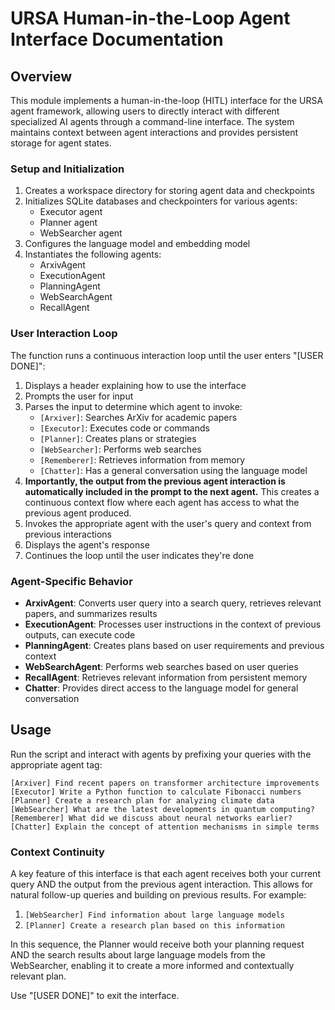 # URSA Human-in-the-Loop Agent Interface Documentation

## Overview

This module implements a human-in-the-loop (HITL) interface for the URSA agent framework, allowing users to directly interact with different specialized AI agents through a command-line interface. The system maintains context between agent interactions and provides persistent storage for agent states.

### Setup and Initialization

1. Creates a workspace directory for storing agent data and checkpoints
2. Initializes SQLite databases and checkpointers for various agents:
   - Executor agent
   - Planner agent
   - WebSearcher agent
3. Configures the language model and embedding model
4. Instantiates the following agents:
   - ArxivAgent
   - ExecutionAgent
   - PlanningAgent
   - WebSearchAgent
   - RecallAgent

### User Interaction Loop

The function runs a continuous interaction loop until the user enters "[USER DONE]":

1. Displays a header explaining how to use the interface
2. Prompts the user for input
3. Parses the input to determine which agent to invoke:
   - `[Arxiver]`: Searches ArXiv for academic papers
   - `[Executor]`: Executes code or commands
   - `[Planner]`: Creates plans or strategies
   - `[WebSearcher]`: Performs web searches
   - `[Rememberer]`: Retrieves information from memory
   - `[Chatter]`: Has a general conversation using the language model
4. **Importantly, the output from the previous agent interaction is automatically included in the prompt to the next agent.** This creates a continuous context flow where each agent has access to what the previous agent produced.
5. Invokes the appropriate agent with the user's query and context from previous interactions
6. Displays the agent's response
7. Continues the loop until the user indicates they're done

### Agent-Specific Behavior

- **ArxivAgent**: Converts user query into a search query, retrieves relevant papers, and summarizes results
- **ExecutionAgent**: Processes user instructions in the context of previous outputs, can execute code
- **PlanningAgent**: Creates plans based on user requirements and previous context
- **WebSearchAgent**: Performs web searches based on user queries
- **RecallAgent**: Retrieves relevant information from persistent memory
- **Chatter**: Provides direct access to the language model for general conversation

## Usage

Run the script and interact with agents by prefixing your queries with the appropriate agent tag:

```
[Arxiver] Find recent papers on transformer architecture improvements
[Executor] Write a Python function to calculate Fibonacci numbers
[Planner] Create a research plan for analyzing climate data
[WebSearcher] What are the latest developments in quantum computing?
[Rememberer] What did we discuss about neural networks earlier?
[Chatter] Explain the concept of attention mechanisms in simple terms
```

### Context Continuity

A key feature of this interface is that each agent receives both your current query AND the output from the previous agent interaction. This allows for natural follow-up queries and building on previous results. For example:

1. `[WebSearcher] Find information about large language models`
2. `[Planner] Create a research plan based on this information`

In this sequence, the Planner would receive both your planning request AND the search results about large language models from the WebSearcher, enabling it to create a more informed and contextually relevant plan.

Use "[USER DONE]" to exit the interface.

